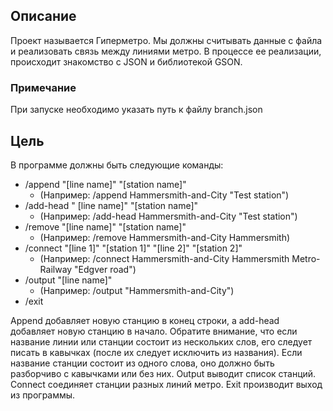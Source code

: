 ## Описание

Проект называется Гиперметро.
Мы должны считывать данные с файла и  реализовать связь между линиями метро.
В процессе ее реализации, происходит знакомство с JSON и библиотекой GSON.

### Примечание
При запуске необходимо указать путь к файлу branch.json


## Цель

В программе должны быть следующие команды:
- /append "[line name]" "[station name]"
  - (Например: /append Hammersmith-and-City "Test station")
- /add-head " [line name]" "[station name]"
  - (Например: /add-head  Hammersmith-and-City "Test station")
- /remove "[line name]" "[station name]"
  - (Например: /remove Hammersmith-and-City Hammersmith)
- /connect "[line 1]" "[station 1]" "[line 2]" "[station 2]"
  - (Например: /connect Hammersmith-and-City Hammersmith Metro-Railway "Edgver road")
- /output "[line name]" 
  - (Например: /output "Hammersmith-and-City")
- /exit

Append добавляет новую станцию в конец строки, а add-head добавляет новую станцию в начало.
Обратите внимание, что если название линии или станции состоит из нескольких слов, его следует писать в кавычках 
(после их следует исключить из названия). Если название станции состоит из одного слова, оно должно быть разборчиво 
с кавычками или без них. Output выводит список станций. Connect соединяет станции разных линий метро. 
Exit производит выход из программы.